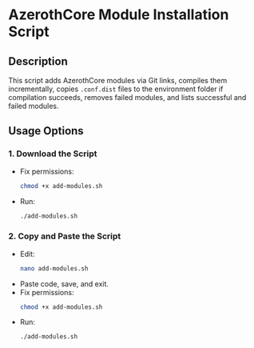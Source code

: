 # AzerothCore Module Installation Script

## Description
This script adds AzerothCore modules via Git links, compiles them incrementally, copies `.conf.dist` files to the environment folder if compilation succeeds, removes failed modules, and lists successful and failed modules.

## Usage Options

### 1. Download the Script
- Fix permissions:
  ```bash
  chmod +x add-modules.sh
  ```
- Run:
  ```bash
  ./add-modules.sh
  ```

### 2. Copy and Paste the Script
- Edit:
  ```bash
  nano add-modules.sh
  ```
- Paste code, save, and exit.
- Fix permissions:
  ```bash
  chmod +x add-modules.sh
  ```
- Run:
  ```bash
  ./add-modules.sh
  ```
